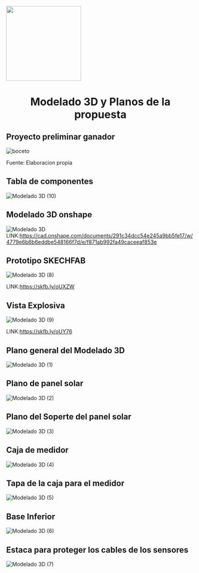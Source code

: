 <p align="left">
  <img src="https://semanadelcannabis.cayetano.edu.pe/assets/img/logo-upch.png" width="200">
  <h1 align="center">Modelado 3D y Planos de la propuesta</h1>
</p>

  ## Proyecto preliminar ganador 
![boceto](https://github.com/lucero-zamora/Grupo3-FdD/assets/150301193/11ee20ab-f222-4bb4-90e4-6defdd8bd8a6)
 
 Fuente: Elaboracion propia
 ## Tabla de componentes
 ![Modelado 3D (10)](https://github.com/lucero-zamora/Grupo3-FdD/assets/150301193/3fc3baf9-421f-418b-a5bf-7a01ec40944c)

 
 ## Modelado 3D onshape
 ![Modelado 3D](https://github.com/lucero-zamora/Grupo3-FdD/assets/150301193/f5aa3f4d-55ce-4955-8246-af1bae008644)
LINK:https://cad.onshape.com/documents/291c34dcc54e245a9bb5fe17/w/4779e6b6b6eddbe548166f7d/e/f871ab992fa49caceeaf853e

 ## Prototipo SKECHFAB
 ![Modelado 3D (8)](https://github.com/lucero-zamora/Grupo3-FdD/assets/150301193/d13d91da-82b9-4ce7-9e29-52486e4f6470)


LINK:https://skfb.ly/oUXZW
 
 ## Vista Explosiva
 ![Modelado 3D (9)](https://github.com/lucero-zamora/Grupo3-FdD/assets/150301193/31d94db1-b422-459e-a2e7-8107f1006421)

 
LINK:https://skfb.ly/oUY76
 ## Plano general del Modelado 3D
 ![Modelado 3D (1)](https://github.com/lucero-zamora/Grupo3-FdD/assets/150301193/b68e87a7-bfab-4f58-bc24-33efd28cd519)
## Plano de panel solar
![Modelado 3D (2)](https://github.com/lucero-zamora/Grupo3-FdD/assets/150301193/86b931db-b33d-4b1a-bf23-05504a282534)

## Plano del Soperte del panel solar
![Modelado 3D (3)](https://github.com/lucero-zamora/Grupo3-FdD/assets/150301193/2f26a596-4f4c-4dd6-92bc-8e0abb2e97c2)

## Caja de medidor
![Modelado 3D (4)](https://github.com/lucero-zamora/Grupo3-FdD/assets/150301193/7264a0b2-d7bb-4cad-97eb-ed274d72cfbb)

## Tapa de la caja para el medidor
![Modelado 3D (5)](https://github.com/lucero-zamora/Grupo3-FdD/assets/150301193/dc02a62d-6afc-44b7-8191-3447ebc45342)


## Base Inferior
![Modelado 3D (6)](https://github.com/lucero-zamora/Grupo3-FdD/assets/150301193/9722c9e2-aa67-45a9-aca5-852218f0d9a2)

## Estaca para proteger los cables de los sensores
![Modelado 3D (7)](https://github.com/lucero-zamora/Grupo3-FdD/assets/150301193/0e115700-cab7-4e39-b0a5-ea642d8bec31)

